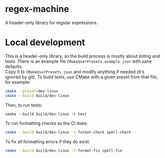 # regex-machine

A header-only library for regular expressions.

# Local development

This is a header-only library, so the build process is mostly about linting and tests.
There is an example file `CMakeUserPresets.example.json` with sane defaults.  
Copy it to `CMakeUserPresets.json` and modify anything if needed (it's ignored by git).
To build tests, use CMake with a given preset from that file, for example:
```sh
cmake --preset=dev-linux
cmake --build build/dev-linux
```
Then, to run tests:
```
cmake --build build/dev-linux -t test
```

To run formatting checks as the CI does:
```sh
cmake --build build/dev-linux -t format-check spell-check
```
To fix all formatting errors if they do exist:
```sh
cmake --build build/dev-linux -t format-fix spell-fix
```
